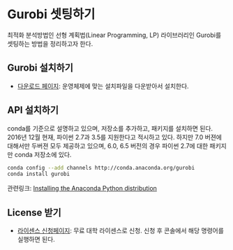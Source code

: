 # Gurobi 셋팅하기

최적화 분석방법인 선형 계획법(Linear Programming, LP) 라이브러리인 Gurobi를 셋팅하는 방법을 정리하고자 한다.

## Gurobi 설치하기

* [다운로드 페이지](http://www.gurobi.com/downloads/gurobi-optimizer): 운영체제에 맞는 설치파일을 다운받아서 설치한다.

## API 설치하기

conda를 기준으로 설명하고 있으며, 저장소를 추가하고, 패키지를 설치하면 된다.
2016년 12월 현재, 파이썬 2.7과 3.5를 지원한다고 적시하고 있다. 하지만 7.0 버젼에 대해서만 두버젼 모두 제공하고 있으며,
6.0, 6.5 버전의 경우 파이썬 2.7에 대한 패키지만 conda 저장소에 있다.

```bash
conda config --add channels http://conda.anaconda.org/gurobi
conda install gurobi
```

관련링크: [Installing the Anaconda Python distribution](http://www.gurobi.com/documentation/7.0/quickstart_mac/installing_the_anaconda_py.html#section:Anaconda)

## License 받기

* [라이센스 신청페이지](http://www.gurobi.com/downloads/licenses/license-center): 무료 대학 라이센스로 신청. 신청 후 콘솔에서 해당 명령어를 실행하면 된다.
